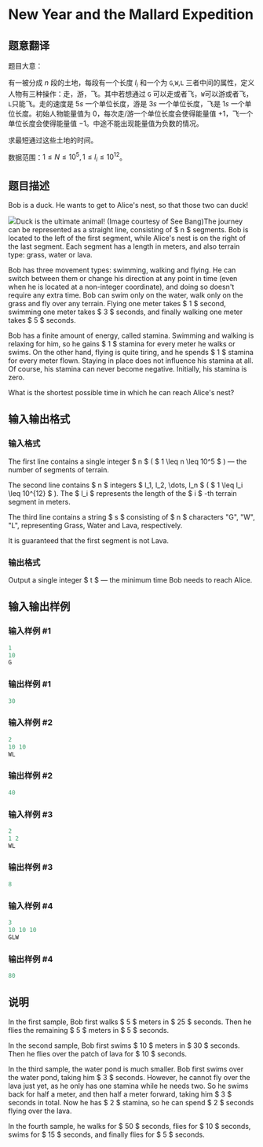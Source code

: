 # New Year and the Mallard Expedition

## 题意翻译

题目大意：

有一被分成 $n$ 段的土地，每段有一个长度 $l_i$ 和一个为 `G`,`W`,`L` 三者中间的属性，定义人物有三种操作：走，游，飞。其中若想通过 `G` 可以走或者飞，`W`可以游或者飞，`L`只能飞。走的速度是 $5s$ 一个单位长度，游是 $3s$ 一个单位长度，飞是 $1s$ 一个单位长度。初始人物能量值为 $0$，每次走/游一个单位长度会使得能量值 $+1$，飞一个单位长度会使得能量值 $-1$。中途不能出现能量值为负数的情况。

求最短通过这些土地的时间。

数据范围：$1 \leq N \leq 10^5,1 \leq l_i \leq 10^{12}$。

## 题目描述

Bob is a duck. He wants to get to Alice's nest, so that those two can duck!

![](https://cdn.luogu.com.cn/upload/vjudge_pic/CF1091F/6ea17347fb888fdf90ed3aa4a06fea6a2b533b11.png)Duck is the ultimate animal! (Image courtesy of See Bang)The journey can be represented as a straight line, consisting of $ n $ segments. Bob is located to the left of the first segment, while Alice's nest is on the right of the last segment. Each segment has a length in meters, and also terrain type: grass, water or lava.

Bob has three movement types: swimming, walking and flying. He can switch between them or change his direction at any point in time (even when he is located at a non-integer coordinate), and doing so doesn't require any extra time. Bob can swim only on the water, walk only on the grass and fly over any terrain. Flying one meter takes $ 1 $ second, swimming one meter takes $ 3 $ seconds, and finally walking one meter takes $ 5 $ seconds.

Bob has a finite amount of energy, called stamina. Swimming and walking is relaxing for him, so he gains $ 1 $ stamina for every meter he walks or swims. On the other hand, flying is quite tiring, and he spends $ 1 $ stamina for every meter flown. Staying in place does not influence his stamina at all. Of course, his stamina can never become negative. Initially, his stamina is zero.

What is the shortest possible time in which he can reach Alice's nest?

## 输入输出格式

### 输入格式

The first line contains a single integer $ n $ ( $ 1 \leq n \leq 10^5 $ ) — the number of segments of terrain.

The second line contains $ n $ integers $ l_1, l_2, \dots, l_n $ ( $ 1 \leq l_i \leq 10^{12} $ ). The $ l_i $ represents the length of the $ i $ -th terrain segment in meters.

The third line contains a string $ s $ consisting of $ n $ characters "G", "W", "L", representing Grass, Water and Lava, respectively.

It is guaranteed that the first segment is not Lava.

### 输出格式

Output a single integer $ t $ — the minimum time Bob needs to reach Alice.

## 输入输出样例

### 输入样例 #1

```cpp
1
10
G

```
### 输出样例 #1

```cpp
30

```
### 输入样例 #2

```cpp
2
10 10
WL

```
### 输出样例 #2

```cpp
40

```
### 输入样例 #3

```cpp
2
1 2
WL

```
### 输出样例 #3

```cpp
8

```
### 输入样例 #4

```cpp
3
10 10 10
GLW

```
### 输出样例 #4

```cpp
80

```
## 说明

In the first sample, Bob first walks $ 5 $ meters in $ 25 $ seconds. Then he flies the remaining $ 5 $ meters in $ 5 $ seconds.

In the second sample, Bob first swims $ 10 $ meters in $ 30 $ seconds. Then he flies over the patch of lava for $ 10 $ seconds.

In the third sample, the water pond is much smaller. Bob first swims over the water pond, taking him $ 3 $ seconds. However, he cannot fly over the lava just yet, as he only has one stamina while he needs two. So he swims back for half a meter, and then half a meter forward, taking him $ 3 $ seconds in total. Now he has $ 2 $ stamina, so he can spend $ 2 $ seconds flying over the lava.

In the fourth sample, he walks for $ 50 $ seconds, flies for $ 10 $ seconds, swims for $ 15 $ seconds, and finally flies for $ 5 $ seconds.

